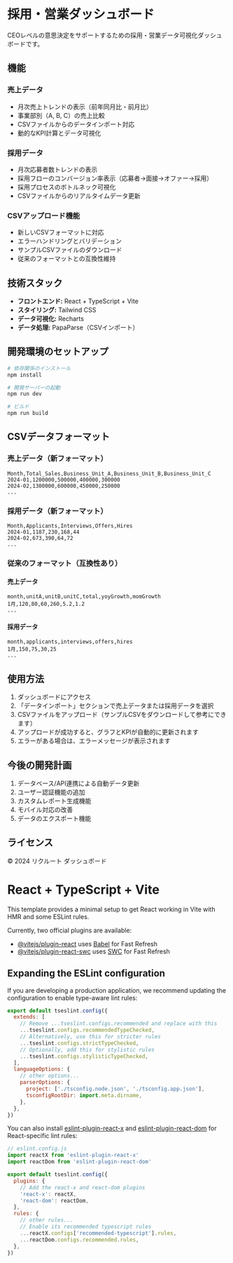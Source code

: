 # 採用・営業ダッシュボード

CEOレベルの意思決定をサポートするための採用・営業データ可視化ダッシュボードです。

## 機能

### 売上データ
- 月次売上トレンドの表示（前年同月比・前月比）
- 事業部別（A, B, C）の売上比較
- CSVファイルからのデータインポート対応
- 動的なKPI計算とデータ可視化

### 採用データ
- 月次応募者数トレンドの表示
- 採用フローのコンバージョン率表示（応募者→面接→オファー→採用）
- 採用プロセスのボトルネック可視化
- CSVファイルからのリアルタイムデータ更新

### CSVアップロード機能
- 新しいCSVフォーマットに対応
- エラーハンドリングとバリデーション
- サンプルCSVファイルのダウンロード
- 従来のフォーマットとの互換性維持

## 技術スタック

- **フロントエンド:** React + TypeScript + Vite
- **スタイリング:** Tailwind CSS
- **データ可視化:** Recharts
- **データ処理:** PapaParse（CSVインポート）

## 開発環境のセットアップ

```bash
# 依存関係のインストール
npm install

# 開発サーバーの起動
npm run dev

# ビルド
npm run build
```

## CSVデータフォーマット

### 売上データ（新フォーマット）
```
Month,Total_Sales,Business_Unit_A,Business_Unit_B,Business_Unit_C
2024-01,1200000,500000,400000,300000
2024-02,1300000,600000,450000,250000
...
```

### 採用データ（新フォーマット）
```
Month,Applicants,Interviews,Offers,Hires
2024-01,1187,230,168,44
2024-02,673,390,64,72
...
```

### 従来のフォーマット（互換性あり）

#### 売上データ
```
month,unitA,unitB,unitC,total,yoyGrowth,momGrowth
1月,120,80,60,260,5.2,1.2
...
```

#### 採用データ
```
month,applicants,interviews,offers,hires
1月,150,75,30,25
...
```

## 使用方法

1. ダッシュボードにアクセス
2. 「データインポート」セクションで売上データまたは採用データを選択
3. CSVファイルをアップロード（サンプルCSVをダウンロードして参考にできます）
4. アップロードが成功すると、グラフとKPIが自動的に更新されます
5. エラーがある場合は、エラーメッセージが表示されます

## 今後の開発計画

1. データベース/API連携による自動データ更新
2. ユーザー認証機能の追加
3. カスタムレポート生成機能
4. モバイル対応の改善
5. データのエクスポート機能

## ライセンス

© 2024 リクルート ダッシュボード

# React + TypeScript + Vite

This template provides a minimal setup to get React working in Vite with HMR and some ESLint rules.

Currently, two official plugins are available:

- [@vitejs/plugin-react](https://github.com/vitejs/vite-plugin-react/blob/main/packages/plugin-react/README.md) uses [Babel](https://babeljs.io/) for Fast Refresh
- [@vitejs/plugin-react-swc](https://github.com/vitejs/vite-plugin-react-swc) uses [SWC](https://swc.rs/) for Fast Refresh

## Expanding the ESLint configuration

If you are developing a production application, we recommend updating the configuration to enable type-aware lint rules:

```js
export default tseslint.config({
  extends: [
    // Remove ...tseslint.configs.recommended and replace with this
    ...tseslint.configs.recommendedTypeChecked,
    // Alternatively, use this for stricter rules
    ...tseslint.configs.strictTypeChecked,
    // Optionally, add this for stylistic rules
    ...tseslint.configs.stylisticTypeChecked,
  ],
  languageOptions: {
    // other options...
    parserOptions: {
      project: ['./tsconfig.node.json', './tsconfig.app.json'],
      tsconfigRootDir: import.meta.dirname,
    },
  },
})
```

You can also install [eslint-plugin-react-x](https://github.com/Rel1cx/eslint-react/tree/main/packages/plugins/eslint-plugin-react-x) and [eslint-plugin-react-dom](https://github.com/Rel1cx/eslint-react/tree/main/packages/plugins/eslint-plugin-react-dom) for React-specific lint rules:

```js
// eslint.config.js
import reactX from 'eslint-plugin-react-x'
import reactDom from 'eslint-plugin-react-dom'

export default tseslint.config({
  plugins: {
    // Add the react-x and react-dom plugins
    'react-x': reactX,
    'react-dom': reactDom,
  },
  rules: {
    // other rules...
    // Enable its recommended typescript rules
    ...reactX.configs['recommended-typescript'].rules,
    ...reactDom.configs.recommended.rules,
  },
})
```
